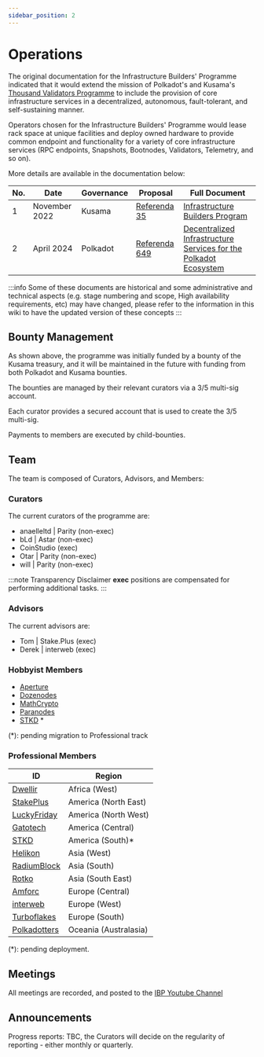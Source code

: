 ```yaml
---
sidebar_position: 2
---
```


# Operations

The original documentation for the Infrastructure Builders' Programme indicated that it would extend the mission of Polkadot's and Kusama's [Thousand Validators Programme](https://wiki.polkadot.network/docs/thousand-validators) to include the provision of core infrastructure services in a decentralized, autonomous, fault-tolerant, and self-sustaining manner.

Operators chosen for the Infrastructure Builders' Programme would lease rack space at unique facilities and deploy owned hardware to provide common endpoint and functionality for a variety of core infrastructure services (RPC endpoints, Snapshots, Bootnodes, Validators, Telemetry, and so on).

More details are available in the documentation below:

| No. | Date          | Governance | Proposal                                                        | Full Document                                                                                                                                       |
| --- | ------------- | ---------- | --------------------------------------------------------------- |---|
| 1   | November 2022 | Kusama     | [Referenda 35](https://kusama.polkassembly.io/referenda/35)     | [Infrastructure Builders Program](https://docs.google.com/document/d/16USQYVhlyAlrU829EUB2TRoqUC0nnfoS_uCdZ84HT8k)                                  |
| 2   | April 2024    | Polkadot   | [Referenda 649](https://polkadot.polkassembly.io/referenda/649) | [Decentralized Infrastructure Services for the Polkadot Ecosystem](https://docs.google.com/document/d/1WENGgO1KwJKkLJ_c6AGxRkLtOhhAjd4OW1v_yWaEUqY) |

:::info
Some of these documents are historical and some administrative and technical aspects (e.g. stage numbering and scope, High availability requirements, etc) may have changed, please refer to the information in this wiki to have the updated version of these concepts
:::

## Bounty Management

As shown above, the programme was initially funded by a bounty of the Kusama treasury, and it will be maintained in the future with funding from both Polkadot and Kusama bounties.

The bounties are managed by their relevant curators via a 3/5 multi-sig account.

Each curator provides a secured account that is used to create the 3/5 multi-sig.

Payments to members are executed by child-bounties.

## Team

The team is composed of Curators, Advisors, and Members:

### Curators

The current curators of the programme are:

- anaelleltd | Parity (non-exec)
- bLd | Astar (non-exec)
- CoinStudio (exec)
- Otar | Parity (non-exec)
- will | Parity (non-exec)

:::note Transparency Disclaimer
**exec** positions are compensated for performing additional tasks.
:::

### Advisors

The current advisors are:

- Tom | Stake.Plus (exec)
- Derek | interweb (exec)

### Hobbyist Members

- [Aperture](https://aperturemining.com/)
- [Dozenodes](https://www.dozenodes.com/)
- [MathCrypto](https://www.math-crypto.com/)
- [Paranodes](https://paranodes.io/)
- [STKD](https://stkd.io/) *

(*): pending migration to Professional track

### Professional Members

| ID                                         | Region                |
| ------------------------------------------ | --------------------- |
| [Dwellir](https://www.dwellir.com/)        | Africa (West)         |
| [StakePlus](https://stake.plus/)           | America (North East)  |
| [LuckyFriday](https://luckyfriday.io/)     | America (North West)  |
| [Gatotech](https://gatotech.uk/)           | America (Central)     |
| [STKD](https://stkd.io/)                   | America (South)*      |
| [Helikon](https://helikon.io/)             | Asia (West)           |
| [RadiumBlock](https://radiumblock.com/)    | Asia (South)          |
| [Rotko](https://rotko.net/)                | Asia (South East)     |
| [Amforc](https://amforc.com/)              | Europe (Central)      |
| [interweb](https://interweb-it.com/)       | Europe (West)         |
| [Turboflakes](https://www.turboflakes.io/) | Europe (South)        |
| [Polkadotters](https://polkadotters.com/)  | Oceania (Australasia) |

(*): pending deployment.

## Meetings

All meetings are recorded, and posted to the [IBP Youtube Channel](https://www.youtube.com/@ibp.network)

## Announcements

Progress reports: TBC, the Curators will decide on the regularity of reporting - either monthly or quarterly.
